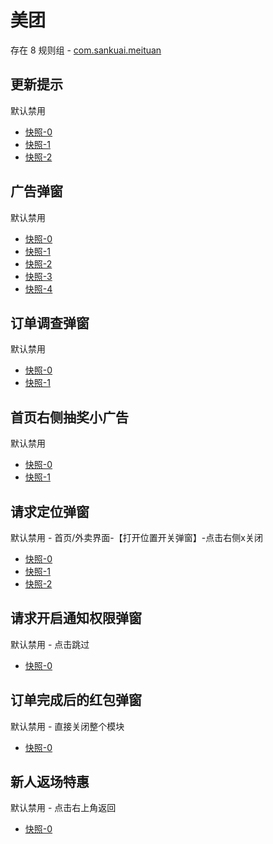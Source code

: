 # 美团

存在 8 规则组 - [com.sankuai.meituan](/src/apps/com.sankuai.meituan.ts)

## 更新提示

默认禁用

- [快照-0](https://i.gkd.li/import/12614559)
- [快照-1](https://i.gkd.li/import/12673132)
- [快照-2](https://i.gkd.li/import/13292635)

## 广告弹窗

默认禁用

- [快照-0](https://i.gkd.li/import/12639717)
- [快照-1](https://i.gkd.li/import/12892626)
- [快照-2](https://i.gkd.li/import/12646768)
- [快照-3](https://i.gkd.li/import/13694877)
- [快照-4](https://i.gkd.li/import/12739204)

## 订单调查弹窗

默认禁用

- [快照-0](https://i.gkd.li/import/12639723)
- [快照-1](https://i.gkd.li/import/13682336)

## 首页右侧抽奖小广告

默认禁用

- [快照-0](https://i.gkd.li/import/12639815)
- [快照-1](https://i.gkd.li/import/12639734)

## 请求定位弹窗

默认禁用 - 首页/外卖界面-【打开位置开关弹窗】-点击右侧x关闭

- [快照-0](https://i.gkd.li/import/12874657)
- [快照-1](https://i.gkd.li/import/12910210)
- [快照-2](https://i.gkd.li/import/12910211)

## 请求开启通知权限弹窗

默认禁用 - 点击跳过

- [快照-0](https://i.gkd.li/import/13439134)

## 订单完成后的红包弹窗

默认禁用 - 直接关闭整个模块

- [快照-0](https://i.gkd.li/import/13695703)

## 新人返场特惠

默认禁用 - 点击右上角返回

- [快照-0](https://i.gkd.li/import/13800691)
